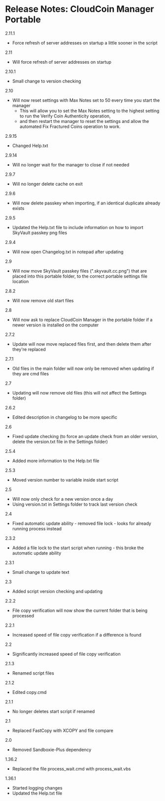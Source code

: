 
Release Notes: CloudCoin Manager Portable
=============

2.11.1
- Force refresh of server addresses on startup a little sooner in the script

2.11
- Will force refresh of server addresses on startup

2.10.1
- Small change to version checking

2.10
- Will now reset settings with Max Notes set to 50 every time you start the manager
  - This will allow you to set the Max Notes setting to the highest setting to run the Verify Coin Authenticity operation,
  - and then restart the manager to reset the settings and allow the automated Fix Fractured Coins operation to work.

2.9.15
- Changed Help.txt

2.9.14
- Will no longer wait for the manager to close if not needed

2.9.7
- Will no longer delete cache on exit

2.9.6
- Will now delete passkey when importing, if an identical duplicate already exists

2.9.5
- Updated the Help.txt file to include information on how to import SkyVault passkey png files

2.9.4
- Will now open Changelog.txt in notepad after updating

2.9
- Will now move SkyVault passkey files (".skyvault.cc.png") that are placed into this portable folder, to the correct portable settings file location

2.8.2
- Will now remove old start files

2.8
- Will now ask to replace CloudCoin Manager in the portable folder if a newer version is installed on the computer

2.7.2
- Update will now move replaced files first, and then delete them after they're replaced

2.7.1
- Old files in the main folder will now only be removed when updating if they are cmd files

2.7
- Updating will now remove old files (this will not affect the Settings folder)

2.6.2
- Edited description in changelog to be more specific

2.6
- Fixed update checking (to force an update check from an older version, delete the version.txt file in the Settings folder)

2.5.4
- Added more information to the Help.txt file

2.5.3
- Moved version number to variable inside start script

2.5
- Will now only check for a new version once a day
- Using version.txt in Settings folder to track last version check

2.4
- Fixed automatic update ability - removed file lock - looks for already running process instead

2.3.2
- Added a file lock to the start script when running - this broke the automatic update ability

2.3.1
- Small change to update text

2.3
- Added script version checking and updating

2.2.2
- File copy verification will now show the current folder that is being processed

2.2.1
- Increased speed of file copy verification if a difference is found

2.2
- Significantly increased speed of file copy verification

2.1.3
- Renamed script files

2.1.2
- Edited copy.cmd

2.1.1
- No longer deletes start script if renamed

2.1
- Replaced FastCopy with XCOPY and file compare

2.0
- Removed Sandboxie-Plus dependency

1.36.2
- Replaced the file process_wait.cmd with process_wait.vbs

1.36.1
- Started logging changes
- Updated the Help.txt file
